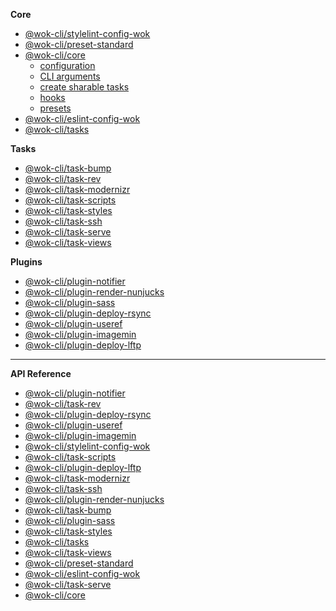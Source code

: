 <!-- prettier-ignore -->
**Core**

- [@wok-cli/stylelint-config-wok](packages/stylelint-config-wok/)
- [@wok-cli/preset-standard](packages/preset-standard/)
- [@wok-cli/core](packages/core/)
  - [configuration](packages/core/configuration)
  - [CLI arguments](packages/core/cli)
  - [create sharable tasks](packages/core/create-tasks)
  - [hooks](packages/core/hooks)
  - [presets](packages/core/presets)
- [@wok-cli/eslint-config-wok](packages/eslint-config-wok/)
- [@wok-cli/tasks](packages/tasks/)

**Tasks**

- [@wok-cli/task-bump](packages/task-bump/)
- [@wok-cli/task-rev](packages/task-rev/)
- [@wok-cli/task-modernizr](packages/task-modernizr/)
- [@wok-cli/task-scripts](packages/task-scripts/)
- [@wok-cli/task-styles](packages/task-styles/)
- [@wok-cli/task-ssh](packages/task-ssh/)
- [@wok-cli/task-serve](packages/task-serve/)
- [@wok-cli/task-views](packages/task-views/)

**Plugins**

- [@wok-cli/plugin-notifier](packages/plugin-notifier/)
- [@wok-cli/plugin-render-nunjucks](packages/plugin-render-nunjucks/)
- [@wok-cli/plugin-sass](packages/plugin-sass/)
- [@wok-cli/plugin-deploy-rsync](packages/plugin-deploy-rsync/)
- [@wok-cli/plugin-useref](packages/plugin-useref/)
- [@wok-cli/plugin-imagemin](packages/plugin-imagemin/)
- [@wok-cli/plugin-deploy-lftp](packages/plugin-deploy-lftp/)

---

**API Reference**

- [@wok-cli/plugin-notifier](packages/plugin-notifier/api/)
- [@wok-cli/task-rev](packages/task-rev/api/)
- [@wok-cli/plugin-deploy-rsync](packages/plugin-deploy-rsync/api/)
- [@wok-cli/plugin-useref](packages/plugin-useref/api/)
- [@wok-cli/plugin-imagemin](packages/plugin-imagemin/api/)
- [@wok-cli/stylelint-config-wok](packages/stylelint-config-wok/api/)
- [@wok-cli/task-scripts](packages/task-scripts/api/)
- [@wok-cli/plugin-deploy-lftp](packages/plugin-deploy-lftp/api/)
- [@wok-cli/task-modernizr](packages/task-modernizr/api/)
- [@wok-cli/task-ssh](packages/task-ssh/api/)
- [@wok-cli/plugin-render-nunjucks](packages/plugin-render-nunjucks/api/)
- [@wok-cli/task-bump](packages/task-bump/api/)
- [@wok-cli/plugin-sass](packages/plugin-sass/api/)
- [@wok-cli/task-styles](packages/task-styles/api/)
- [@wok-cli/tasks](packages/tasks/api/)
- [@wok-cli/task-views](packages/task-views/api/)
- [@wok-cli/preset-standard](packages/preset-standard/api/)
- [@wok-cli/eslint-config-wok](packages/eslint-config-wok/api/)
- [@wok-cli/task-serve](packages/task-serve/api/)
- [@wok-cli/core](packages/core/api/)
